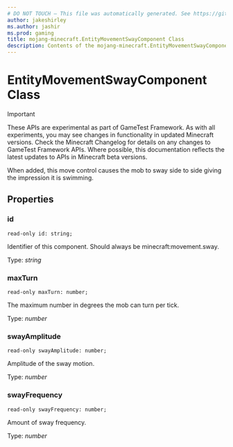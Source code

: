 ```yaml
---
# DO NOT TOUCH — This file was automatically generated. See https://github.com/Mojang/MinecraftScriptingApiDocsGenerator to modify descriptions, examples, etc.
author: jakeshirley
ms.author: jashir
ms.prod: gaming
title: mojang-minecraft.EntityMovementSwayComponent Class
description: Contents of the mojang-minecraft.EntityMovementSwayComponent class.
---
```

# EntityMovementSwayComponent Class
>[!IMPORTANT]
>These APIs are experimental as part of GameTest Framework. As with all experiments, you may see changes in functionality in updated Minecraft versions. Check the Minecraft Changelog for details on any changes to GameTest Framework APIs. Where possible, this documentation reflects the latest updates to APIs in Minecraft beta versions.


When added, this move control causes the mob to sway side to side giving the impression it is swimming.

## Properties
### **id**
`read-only id: string;`

Identifier of this component. Should always be minecraft:movement.sway.

Type: *string*


### **maxTurn**
`read-only maxTurn: number;`

The maximum number in degrees the mob can turn per tick.

Type: *number*


### **swayAmplitude**
`read-only swayAmplitude: number;`

Amplitude of the sway motion.

Type: *number*


### **swayFrequency**
`read-only swayFrequency: number;`

Amount of sway frequency.

Type: *number*




